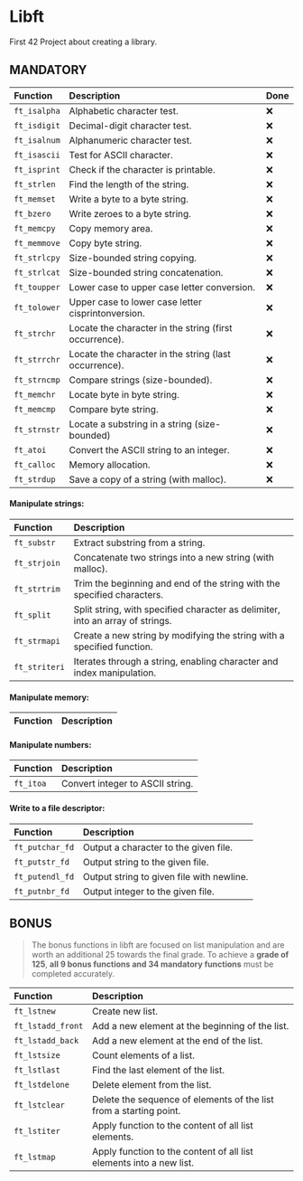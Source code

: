 # Libft
First 42 Project about creating a library.

## MANDATORY

| Function | Description | Done |
| :- | :- | :- |
| `ft_isalpha` | Alphabetic character test. | ❌ |
| `ft_isdigit` | Decimal-digit character test. | ❌ |
| `ft_isalnum` | Alphanumeric character test. | ❌ |
| `ft_isascii` | Test for ASCII character. | ❌ |
| `ft_isprint` | Check if the character is printable. | ❌ |
| `ft_strlen`   | Find the length of the string. | ❌ |
| `ft_memset`  | Write a byte to a byte string. | ❌ |
| `ft_bzero`   | Write zeroes to a byte string. | ❌ |
| `ft_memcpy`  | Copy memory area. | ❌ |
| `ft_memmove` | Copy byte string. | ❌ |
| `ft_strlcpy`  | Size-bounded string copying. | ❌ |
| `ft_strlcat`  | Size-bounded string concatenation. | ❌ |
| `ft_toupper` | Lower case to upper case letter conversion. | ❌ |
| `ft_tolower` | Upper case to lower case letter cisprintonversion. | ❌ |
| `ft_strchr`   | Locate the character in the string (first occurrence). | ❌ |
| `ft_strrchr`  | Locate the character in the string (last occurrence). | ❌ |
| `ft_strncmp`  | Compare strings (size-bounded). | ❌ |
| `ft_memchr`  | Locate byte in byte string. | ❌ |
| `ft_memcmp`  | Compare byte string. | ❌ |
| `ft_strnstr`  | Locate a substring in a string (size-bounded) | ❌ |
| `ft_atoi` | Convert the ASCII string to an integer. | ❌ |
| `ft_calloc`  | Memory allocation. | ❌ |
| `ft_strdup`  | Save a copy of a string (with malloc). | ❌ |


#### Manipulate strings:
| Function | Description |
| :- | :- |
| `ft_substr`   | Extract substring from a string. |
| `ft_strjoin`  | Concatenate two strings into a new string (with malloc). |
| `ft_strtrim`  | Trim the beginning and end of the string with the specified characters. |
| `ft_split`    | Split string, with specified character as delimiter, into an array of strings. |
| `ft_strmapi`  | Create a new string by modifying the string with a specified function. |
| `ft_striteri` | Iterates through a string, enabling character and index manipulation. |

#### Manipulate memory:
| Function | Description |
| :- | :- |

#### Manipulate numbers:
| Function | Description |
| :- | :- |
| `ft_itoa` | Convert integer to ASCII string. |

#### Write to a file descriptor:
| Function | Description |
| :- | :- |
| `ft_putchar_fd` | Output a character to the given file. |
| `ft_putstr_fd`  | Output string to the given file. |
| `ft_putendl_fd` | Output string to given file with newline. |
| `ft_putnbr_fd`  | Output integer to the given file. |

## BONUS
> The bonus functions in libft are focused on list manipulation and are worth an additional 25 towards the final grade. To achieve a **grade of 125**, **all 9 bonus functions and 34 mandatory functions** must be completed accurately.

| Function | Description |
| :- | :- |
| `ft_lstnew`       | Create new list. |
| `ft_lstadd_front` | Add a new element at the beginning of the list. |
| `ft_lstadd_back`  | Add a new element at the end of the list. |
| `ft_lstsize`      | Count elements of a list. |
| `ft_lstlast`      | Find the last element of the list. |
| `ft_lstdelone`    | Delete element from the list. |
| `ft_lstclear`     | Delete the sequence of elements of the list from a starting point. |
| `ft_lstiter`      | Apply function to the content of all list elements. |
| `ft_lstmap`       | Apply function to the content of all list elements into a new list. |

